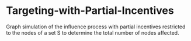 # Targeting-with-Partial-Incentives
Graph simulation of the influence process with partial incentives restricted to the nodes of a set S to determine the total number of nodes affected.
